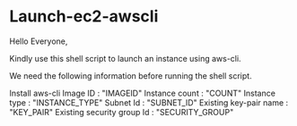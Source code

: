 # Launch-ec2-awscli

Hello Everyone,

Kindly use this shell script to launch an instance using aws-cli.

We need the following information before running the shell script.

Install aws-cli
Image ID : "IMAGEID"
Instance count : "COUNT"
Instance type : "INSTANCE_TYPE"
Subnet Id : "SUBNET_ID"
Existing key-pair name : "KEY_PAIR"
Existing security group Id : "SECURITY_GROUP"
